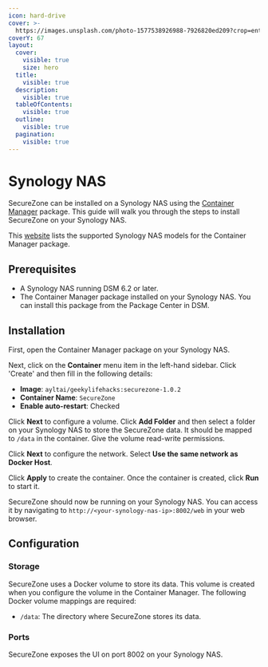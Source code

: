 ```yaml
---
icon: hard-drive
cover: >-
  https://images.unsplash.com/photo-1577538926988-7926820ed209?crop=entropy&cs=srgb&fm=jpg&ixid=M3wxOTcwMjR8MHwxfHNlYXJjaHwzfHxzeW5vbG9neXxlbnwwfHx8fDE3MzE2ODA1NTZ8MA&ixlib=rb-4.0.3&q=85
coverY: 67
layout:
  cover:
    visible: true
    size: hero
  title:
    visible: true
  description:
    visible: true
  tableOfContents:
    visible: true
  outline:
    visible: true
  pagination:
    visible: true
---
```


# Synology NAS

SecureZone can be installed on a Synology NAS using the [Container Manager](https://www.synology.com/en-uk/dsm/feature/docker) package. This guide will walk you through the steps to install SecureZone on your Synology NAS.

This [website](https://www.synology.com/en-uk/dsm/packages/ContainerManager) lists the supported Synology NAS models for the Container Manager package.

## Prerequisites

* A Synology NAS running DSM 6.2 or later.
* The Container Manager package installed on your Synology NAS. You can install this package from the Package Center in DSM.

## Installation

First, open the Container Manager package on your Synology NAS.

Next, click on the **Container** menu item in the left-hand sidebar. Click 'Create' and then fill in the following details:

* **Image**: `ayltai/geekylifehacks:securezone-1.0.2`
* **Container Name**: `SecureZone`
* **Enable auto-restart**: Checked

Click **Next** to configure a volume. Click **Add Folder** and then select a folder on your Synology NAS to store the SecureZone data. It should be mapped to `/data` in the container. Give the volume read-write permissions.

Click **Next** to configure the network. Select **Use the same network as Docker Host**.

Click **Apply** to create the container. Once the container is created, click **Run** to start it.

SecureZone should now be running on your Synology NAS. You can access it by navigating to `http://<your-synology-nas-ip>:8002/web` in your web browser.

## Configuration

### Storage

SecureZone uses a Docker volume to store its data. This volume is created when you configure the volume in the Container Manager. The following Docker volume mappings are required:

* `/data`: The directory where SecureZone stores its data.

### Ports

SecureZone exposes the UI on port 8002 on your Synology NAS.
